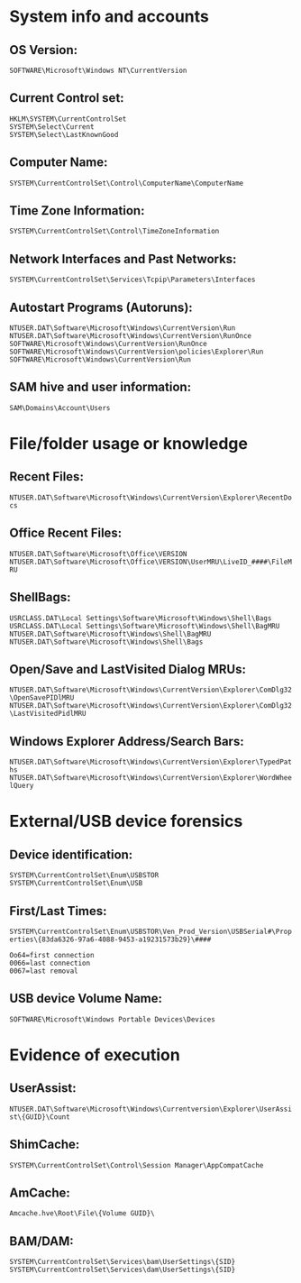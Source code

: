# System info and accounts

## OS Version:
```SOFTWARE\Microsoft\Windows NT\CurrentVersion```

## Current Control set:
```HKLM\SYSTEM\CurrentControlSet```  
```SYSTEM\Select\Current```  
```SYSTEM\Select\LastKnownGood```  

## Computer Name:
```SYSTEM\CurrentControlSet\Control\ComputerName\ComputerName```  

## Time Zone Information:
```SYSTEM\CurrentControlSet\Control\TimeZoneInformation```  

## Network Interfaces and Past Networks:
```SYSTEM\CurrentControlSet\Services\Tcpip\Parameters\Interfaces```  

## Autostart Programs (Autoruns):
```NTUSER.DAT\Software\Microsoft\Windows\CurrentVersion\Run```  
```NTUSER.DAT\Software\Microsoft\Windows\CurrentVersion\RunOnce```  
```SOFTWARE\Microsoft\Windows\CurrentVersion\RunOnce```  
```SOFTWARE\Microsoft\Windows\CurrentVersion\policies\Explorer\Run```  
```SOFTWARE\Microsoft\Windows\CurrentVersion\Run```  

## SAM hive and user information:
```SAM\Domains\Account\Users```  

# File/folder usage or knowledge

## Recent Files:
```NTUSER.DAT\Software\Microsoft\Windows\CurrentVersion\Explorer\RecentDocs```  

## Office Recent Files:
```NTUSER.DAT\Software\Microsoft\Office\VERSION```  
```NTUSER.DAT\Software\Microsoft\Office\VERSION\UserMRU\LiveID_####\FileMRU```  

## ShellBags:
```USRCLASS.DAT\Local Settings\Software\Microsoft\Windows\Shell\Bags```  
```USRCLASS.DAT\Local Settings\Software\Microsoft\Windows\Shell\BagMRU```  
```NTUSER.DAT\Software\Microsoft\Windows\Shell\BagMRU```  
```NTUSER.DAT\Software\Microsoft\Windows\Shell\Bags```  

## Open/Save and LastVisited Dialog MRUs:
```NTUSER.DAT\Software\Microsoft\Windows\CurrentVersion\Explorer\ComDlg32\OpenSavePIDlMRU```  
```NTUSER.DAT\Software\Microsoft\Windows\CurrentVersion\Explorer\ComDlg32\LastVisitedPidlMRU```  

## Windows Explorer Address/Search Bars:
```NTUSER.DAT\Software\Microsoft\Windows\CurrentVersion\Explorer\TypedPaths```  
```NTUSER.DAT\Software\Microsoft\Windows\CurrentVersion\Explorer\WordWheelQuery```  

# External/USB device forensics

## Device identification:
```SYSTEM\CurrentControlSet\Enum\USBSTOR```  
```SYSTEM\CurrentControlSet\Enum\USB```  

## First/Last Times:
```SYSTEM\CurrentControlSet\Enum\USBSTOR\Ven_Prod_Version\USBSerial#\Properties\{83da6326-97a6-4088-9453-a19231573b29}\####```
```
Oo64=first connection
0066=last connection
0067=last removal
```

## USB device Volume Name:
```SOFTWARE\Microsoft\Windows Portable Devices\Devices```  

# Evidence of execution

## UserAssist:
```NTUSER.DAT\Software\Microsoft\Windows\Currentversion\Explorer\UserAssist\{GUID}\Count```  

## ShimCache:
```SYSTEM\CurrentControlSet\Control\Session Manager\AppCompatCache```  

## AmCache:
```Amcache.hve\Root\File\{Volume GUID}\```  

## BAM/DAM:
```SYSTEM\CurrentControlSet\Services\bam\UserSettings\{SID}```  
```SYSTEM\CurrentControlSet\Services\dam\UserSettings\{SID}```  